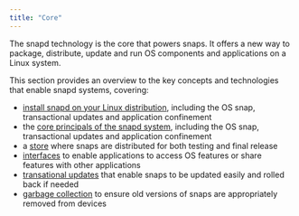 ```yaml
---
title: "Core"
---
```



The snapd technology is the core that powers snaps. It offers a new way to package, distribute, update and run OS components and applications on a Linux system.

This section provides an overview to the key concepts and technologies that enable snapd systems, covering:

* [install snapd on your Linux distribution](/docs/core/install), including the OS snap, transactional updates and application confinement
* the [core principals of the snapd system](/docs/core/snapd), including the OS snap, transactional updates and application confinement
* a [store](/docs/core/store) where snaps are distributed for both testing and final release
* [interfaces](/docs/core/interfaces) to enable applications to access OS features or share features with other applications
* [transational updates](/docs/core/updates) that enable snaps to be updated easily and rolled back if needed
* [garbage collection](/docs/core/versions) to ensure old versions of snaps are appropriately removed from devices
